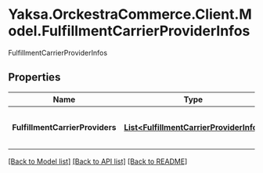 # Yaksa.OrckestraCommerce.Client.Model.FulfillmentCarrierProviderInfos
FulfillmentCarrierProviderInfos

## Properties

Name | Type | Description | Notes
------------ | ------------- | ------------- | -------------
**FulfillmentCarrierProviders** | [**List&lt;FulfillmentCarrierProviderInfo&gt;**](FulfillmentCarrierProviderInfo.md) | The list of carrier providers information. | [optional] 

[[Back to Model list]](../README.md#documentation-for-models) [[Back to API list]](../README.md#documentation-for-api-endpoints) [[Back to README]](../README.md)

